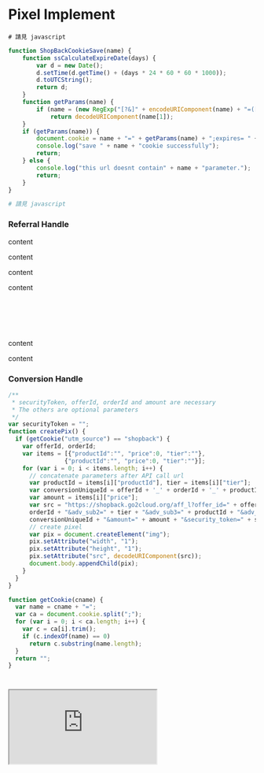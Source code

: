 # Pixel Implement


``` shell
# 請見 javascript
```

```javascript
function ShopBackCookieSave(name) {
    function ssCalculateExpireDate(days) {
        var d = new Date();
        d.setTime(d.getTime() + (days * 24 * 60 * 60 * 1000));
        d.toUTCString();
        return d;
    }
    function getParams(name) {
        if (name = (new RegExp("[?&]" + encodeURIComponent(name) + "=([^&]*)")).exec(location.search))
            return decodeURIComponent(name[1]);
    }
    if (getParams(name)) {
        document.cookie = name + "=" + getParams(name) + ";expires= " + ssCalculateExpireDate(30) + "; path=/";
        console.log("save " + name + "cookie successfully");
        return;
    } else {
        console.log("this url doesnt contain" + name + "parameter.");
        return;
    }
}
```

``` python
# 請見 javascript
```

### Referral Handle

content

content

content

content

<aside class="notice"></br></br></br></br></aside>

content

content

### Conversion Handle

```javascript
/**
 * securityToken, offerId, orderId and amount are necessary
 * The others are optional parameters 
 */
var securityToken = "";
function createPix() {
  if (getCookie("utm_source") == "shopback") {
    var offerId, orderId; 
    var items = [{"productId":"", "price":0, "tier":""},
                {"productId":"", "price":0, "tier":""}];
    for (var i = 0; i < items.length; i++) {
      // concatenate parameters after API call url
      var productId = items[i]["productId"], tier = items[i]["tier"]; 
      var conversionUniqueId = offerId + '_' + orderId + '_' + productId; 
      var amount = items[i]["price"]; 
      var src = "https://shopback.go2cloud.org/aff_l?offer_id=" + offerId + "&adv_sub=" + 
      orderId + "&adv_sub2=" + tier + "&adv_sub3=" + productId + "&adv_sub4=" +
      conversionUniqueId + "&amount=" + amount + "&security_token=" + securityToken;
      // create pixel 
      var pix = document.createElement("img");
      pix.setAttribute("width", "1");
      pix.setAttribute("height", "1");
      pix.setAttribute("src", decodeURIComponent(src));
      document.body.appendChild(pix);
    }
  }
}

function getCookie(cname) {
  var name = cname + "=";
  var ca = document.cookie.split(";");
  for (var i = 0; i < ca.length; i++) {
    var c = ca[i].trim();
    if (c.indexOf(name) == 0)
      return c.substring(name.length);
  }
  return "";
}
```

###   
</br>
<iframe id="jsemb" src="https://stackblitz.com/edit/js-ye3mfy?embed=1&file=index.html&hidedevtools=0&devtoolsheight=60"></iframe>
